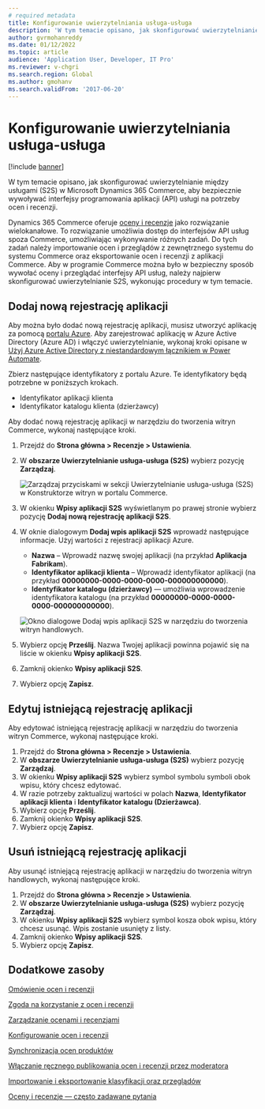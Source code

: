 ```yaml
---
# required metadata
title: Konfigurowanie uwierzytelniania usługa-usługa
description: 'W tym temacie opisano, jak skonfigurować uwierzytelnianie między usługami w Microsoft Dynamics 365 Commerce, aby bezpiecznie wywoływać interfejsy API usług dla ocen i recenzji.'
author: gvrmohanreddy
ms.date: 01/12/2022
ms.topic: article
audience: 'Application User, Developer, IT Pro'
ms.reviewer: v-chgri
ms.search.region: Global
ms.author: gmohanv
ms.search.validFrom: '2017-06-20'
---
```


# <a name="configure-service-to-service-authentication"></a>Konfigurowanie uwierzytelniania usługa-usługa

[!include [banner](includes/banner.md)]

W tym temacie opisano, jak skonfigurować uwierzytelnianie między usługami (S2S) w Microsoft Dynamics 365 Commerce, aby bezpiecznie wywoływać interfejsy programowania aplikacji (API) usługi na potrzeby ocen i recenzji.

Dynamics 365 Commerce oferuje [oceny i recenzje](ratings-reviews-overview.md) jako rozwiązanie wielokanałowe. To rozwiązanie umożliwia dostęp do interfejsów API usług spoza Commerce, umożliwiając wykonywanie różnych zadań. Do tych zadań należy importowanie ocen i przeglądów z zewnętrznego systemu do systemu Commerce oraz eksportowanie ocen i recenzji z aplikacji Commerce. Aby w programie Commerce można było w bezpieczny sposób wywołać oceny i przeglądać interfejsy API usług, należy najpierw skonfigurować uwierzytelnianie S2S, wykonując procedury w tym temacie.

## <a name="add-a-new-app-registration"></a>Dodaj nową rejestrację aplikacji

Aby można było dodać nową rejestrację aplikacji, musisz utworzyć aplikację za pomocą [portalu Azure](https://portal.azure.com). Aby zarejestrować aplikację w Azure Active Directory (Azure AD) i włączyć uwierzytelnianie, wykonaj kroki opisane w [Użyj Azure Active Directory z niestandardowym łącznikiem w Power Automate](/connectors/custom-connectors/azure-active-directory-authentication).

Zbierz następujące identyfikatory z portalu Azure. Te identyfikatory będą potrzebne w poniższych krokach.

- Identyfikator aplikacji klienta
- Identyfikator katalogu klienta (dzierżawcy)

Aby dodać nową rejestrację aplikacji w narzędziu do tworzenia witryn Commerce, wykonaj następujące kroki.

1. Przejdź do **Strona główna \> Recenzje \> Ustawienia**.
1. W **obszarze Uwierzytelnianie usługa-usługa (S2S)** wybierz pozycję **Zarządzaj**.

    ![Zarządzaj przyciskami w sekcji Uwierzytelnianie usługa-usługa (S2S) w Konstruktorze witryn w portalu Commerce.](media/Ratings-reviews-settings-service-to-service-authentication.png)

1. W okienku **Wpisy aplikacji S2S** wyświetlanym po prawej stronie wybierz pozycję **Dodaj nową rejestrację aplikacji S2S**.
1. W oknie dialogowym **Dodaj wpis aplikacji S2S** wprowadź następujące informacje. Użyj wartości z rejestracji aplikacji Azure.

    - **Nazwa** – Wprowadź nazwę swojej aplikacji (na przykład **Aplikacja Fabrikam**).
    - **Identyfikator aplikacji klienta** – Wprowadź identyfikator aplikacji (na przykład **00000000-0000-0000-0000-000000000000**).
    - **Identyfikator katalogu (dzierżawcy)** — umożliwia wprowadzenie identyfikatora katalogu (na przykład **00000000-0000-0000-0000-000000000000**).

    ![Okno dialogowe Dodaj wpis aplikacji S2S w narzędziu do tworzenia witryn handlowych.](media/Ratings-reviews-settings-S2S-APP-entry.png)

1. Wybierz opcję **Prześlij**. Nazwa Twojej aplikacji powinna pojawić się na liście w okienku **Wpisy aplikacji S2S**.
1. Zamknij okienko **Wpisy aplikacji S2S**.
1. Wybierz opcję **Zapisz**.

## <a name="edit-an-existing-app-registration"></a>Edytuj istniejącą rejestrację aplikacji

Aby edytować istniejącą rejestrację aplikacji w narzędziu do tworzenia witryn Commerce, wykonaj następujące kroki.

1. Przejdź do **Strona główna \> Recenzje \> Ustawienia**.
1. W **obszarze Uwierzytelnianie usługa-usługa (S2S)** wybierz pozycję **Zarządzaj**.
1. W okienku **Wpisy aplikacji S2S** wybierz symbol symbolu symboli obok wpisu, który chcesz edytować.
1. W razie potrzeby zaktualizuj wartości w polach **Nazwa**, **Identyfikator aplikacji klienta** i **Identyfikator katalogu (Dzierżawca)**.
1. Wybierz opcję **Prześlij**.
1. Zamknij okienko **Wpisy aplikacji S2S**.
1. Wybierz opcję **Zapisz**.

## <a name="remove-an-existing-app-registration"></a>Usuń istniejącą rejestrację aplikacji

Aby usunąć istniejącą rejestrację aplikacji w narzędziu do tworzenia witryn handlowych, wykonaj następujące kroki.

1. Przejdź do **Strona główna \> Recenzje \> Ustawienia**.
1. W **obszarze Uwierzytelnianie usługa-usługa (S2S)** wybierz pozycję **Zarządzaj**.
1. W okienku **Wpisy aplikacji S2S** wybierz symbol kosza obok wpisu, który chcesz usunąć. Wpis zostanie usunięty z listy.
1. Zamknij okienko **Wpisy aplikacji S2S**.
1. Wybierz opcję **Zapisz**.

## <a name="additional-resources"></a>Dodatkowe zasoby

[Omówienie ocen i recenzji](ratings-reviews-overview.md)

[Zgoda na korzystanie z ocen i recenzji](opt-in-ratings-reviews.md)

[Zarządzanie ocenami i recenzjami](manage-reviews.md)

[Konfigurowanie ocen i recenzji](configure-ratings-reviews.md)

[Synchronizacja ocen produktów](sync-product-ratings.md)

[Włączanie ręcznego publikowania ocen i recenzji przez moderatora](manual-publish-rating-reviews.md)

[Importowanie i eksportowanie klasyfikacji oraz przeglądów](import-export-reviews.md)

[Oceny i recenzje — często zadawane pytania](ratings-reviews-faq.md) 
